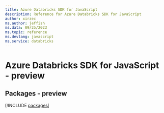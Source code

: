 ```yaml
---
title: Azure Databricks SDK for JavaScript
description: Reference for Azure Databricks SDK for JavaScript
author: xirzec
ms.author: jeffish
ms.data: 09/25/2023
ms.topic: reference
ms.devlang: javascript
ms.service: databricks
---
```

# Azure Databricks SDK for JavaScript - preview
## Packages - preview
[!INCLUDE [packages](databricks-index.md)]